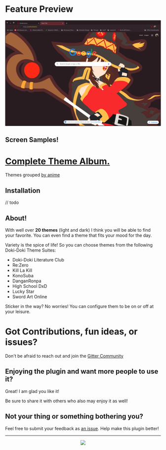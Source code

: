 # Feature Preview

![Theme Usage](./screenshots/backgrounds/megumin.png)

## Screen Samples!

# [Complete Theme Album.](albums/complete_theme_album.md)

Themes grouped [by anime](./albums/grouping.md)


## Installation

// todo


## About!

With well over **20 themes** (light and dark) I think you will be able to find your favorite.
You can even find a theme that fits your mood for the day.

Variety is the spice of life! So you can choose themes from the following Doki-Doki Theme Suites:

- Doki-Doki Literature Club
- Re:Zero
- Kill La Kill
- KonoSuba
- DanganRonpa
- High School DxD
- Lucky Star
- Sword Art Online

Sticker in the way?
No worries! You can configure them to be on or off at your leisure.

# Got Contributions, fun ideas, or issues?

Don't be afraid to reach out and join the [Gitter Community](https://gitter.im/doki-theme-hyper/community?utm_source=share-link&utm_medium=link&utm_campaign=share-link!)

## Enjoying the plugin and want more people to use it?

Great! I am glad you like it!

Be sure to share it with others who also may enjoy it as well!

## Not your thing or something bothering you?

Feel free to submit your feedback as [an issue](https://github.com/doki-theme/doki-theme-hyper/issues/new).
Help make this plugin better!


---
<div align="center">
    <img src="https://doki.assets.unthrottled.io/misc/logo.svg" ></img>
</div>

